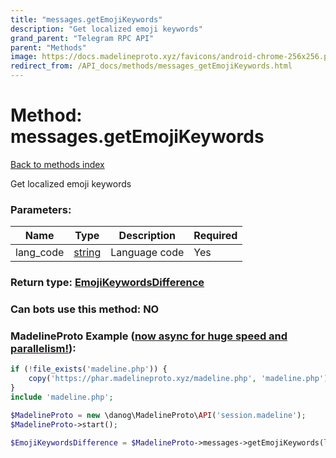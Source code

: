 ```yaml
---
title: "messages.getEmojiKeywords"
description: "Get localized emoji keywords"
grand_parent: "Telegram RPC API"
parent: "Methods"
image: https://docs.madelineproto.xyz/favicons/android-chrome-256x256.png
redirect_from: /API_docs/methods/messages_getEmojiKeywords.html
---
```

# Method: messages.getEmojiKeywords
[Back to methods index](index.html)



Get localized emoji keywords

### Parameters:

| Name     |    Type       | Description | Required |
|----------|---------------|-------------|----------|
|lang\_code|[string](/API_docs/types/string.html) | Language code | Yes|


### Return type: [EmojiKeywordsDifference](/API_docs/types/EmojiKeywordsDifference.html)

### Can bots use this method: **NO**


### MadelineProto Example ([now async for huge speed and parallelism!](https://docs.madelineproto.xyz/docs/ASYNC.html)):


```php
if (!file_exists('madeline.php')) {
    copy('https://phar.madelineproto.xyz/madeline.php', 'madeline.php');
}
include 'madeline.php';

$MadelineProto = new \danog\MadelineProto\API('session.madeline');
$MadelineProto->start();

$EmojiKeywordsDifference = $MadelineProto->messages->getEmojiKeywords(lang_code: 'string', );
```


